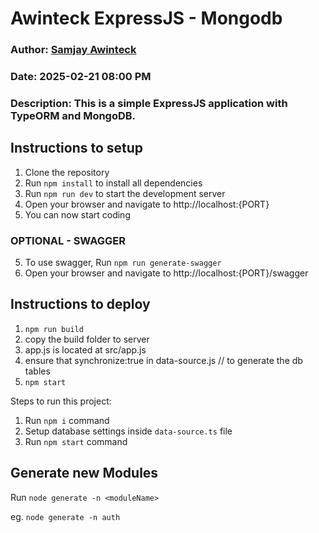 # Awinteck ExpressJS - Mongodb

### Author: [Samjay Awinteck](https://github.com/Samjay1)
### Date: 2025-02-21 08:00 PM
### Description: This is a simple ExpressJS application with TypeORM and MongoDB.


## Instructions to setup
1. Clone the repository
2. Run `npm install` to install all dependencies
3. Run `npm run dev` to start the development server
4. Open your browser and navigate to http://localhost:{PORT}
5. You can now start coding



### OPTIONAL - SWAGGER
5. To use swagger, Run `npm run generate-swagger`
6. Open your browser and navigate to http://localhost:{PORT}/swagger


## Instructions to deploy
1. `npm run build`
2. copy the build folder to server 
3. app.js is located at src/app.js
4. ensure that synchronize:true in data-source.js // to generate the db tables
5. `npm start`

Steps to run this project:

1. Run `npm i` command
2. Setup database settings inside `data-source.ts` file
3. Run `npm start` command



## Generate new Modules

Run `node generate -n <moduleName>`

eg. `node generate -n auth`